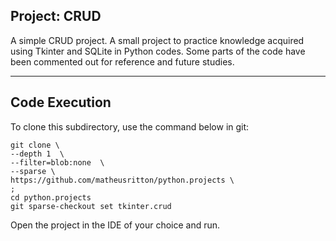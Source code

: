 ## Project: CRUD

A simple CRUD project. A small project to practice knowledge acquired using Tkinter and SQLite in Python codes. Some parts of the code have been commented out for reference and future studies.

---

## Code Execution

To clone this subdirectory, use the command below in git:
  
    git clone \
    --depth 1  \
    --filter=blob:none  \
    --sparse \
    https://github.com/matheusritton/python.projects \
    ;
    cd python.projects
    git sparse-checkout set tkinter.crud

Open the project in the IDE of your choice and run.
